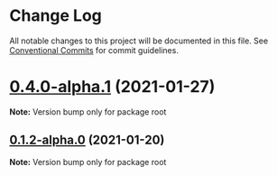 # Change Log

All notable changes to this project will be documented in this file.
See [Conventional Commits](https://conventionalcommits.org) for commit guidelines.

# [0.4.0-alpha.1](https://github.com/iggyk/version-sandbox/compare/v0.4.0-alpha.0...v0.4.0-alpha.1) (2021-01-27)

**Note:** Version bump only for package root





## [0.1.2-alpha.0](https://github.com/iggyk/version-sandbox/compare/v0.1.1...v0.1.2-alpha.0) (2021-01-20)

**Note:** Version bump only for package root
